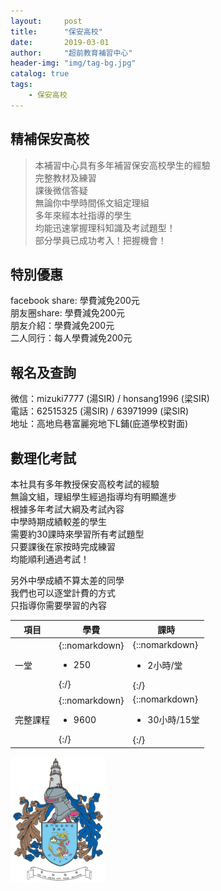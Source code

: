 ```yaml
---
layout:     post
title:      "保安高校"
date:       2019-03-01
author:     "超前教育補習中心"
header-img: "img/tag-bg.jpg"
catalog: true
tags:
    - 保安高校
---
```

## 精補保安高校

> 本補習中心具有多年補習保安高校學生的經驗  
> 完整教材及練習   
> 課後微信答疑  
> 無論你中學時間係文組定理組  
> 多年來經本社指導的學生  
> 均能迅速掌握理科知識及考試題型！  
> 部分學員已成功考入！把握機會！  
  
## 特別優惠 
facebook share: 學費減免200元  
朋友圈share: 學費減免200元  
朋友介紹：學費減免200元  
二人同行：每人學費減免200元  
   
  
## 報名及查詢  
微信：mizuki7777  (湯SIR) / honsang1996  (梁SIR)  
電話：62515325  (湯SIR) / 63971999  (梁SIR)  
地址：高地烏巷富麗宛地下L鋪(庇道學校對面)  

## 數理化考試

本社具有多年教授保安高校考試的經驗  
無論文組，理組學生經過指導均有明顯進步  
根據多年考試大綱及考試內容  
中學時期成績較差的學生  
需要約30課時來學習所有考試題型  
只要課後在家按時完成練習  
均能順利通過考試！  
  
另外中學成績不算太差的同學  
我們也可以逐堂計費的方式  
只指導你需要學習的內容  
  
   
    
  |項目   |學費                     |課時                     |
  |-----|-----------------------|-----------------------|   
  |一堂|{::nomarkdown}<ul><li>250</li></ul>{:/}|{::nomarkdown}<ul><li>2小時/堂</li></ul>{:/}|
  |完整課程|{::nomarkdown}<ul><li>9600</li></ul>{:/}|{::nomarkdown}<ul><li>30小時/15堂</li></ul>{:/}|
    
<img src="/img/tutorial/dsfsm.png" width="30%">  
  


    
    
    

